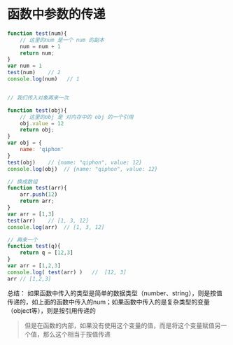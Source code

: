 # 函数中参数的传递

```js
function test(num){
    // 这里的num 是一个 num 的副本
    num = num + 1
    return num;
}
var num = 1
test(num)    // 2
console.log(num)   // 1


// 我们传入对象再来一次

function test(obj){
    // 这里的obj 是 对内存中的 obj 的一个引用
    obj.value = 12
    return obj;
}
var obj = {
    name: 'qiphon'
}
test(obj)    // {name: "qiphon", value: 12}
console.log(obj)  // {name: "qiphon", value: 12}

// 换成数组
function test(arr){
    arr.push(12)
    return arr;
}
var arr = [1,3]
test(arr)    // [1, 3, 12]
console.log(arr)  // [1, 3, 12]

// 再来一个 
function test(q){
    return q = [12,3]
}
var arr = [1,2,3]
console.log( test(arr) )   //  [12, 3]
arr // [1,2,3]


```

总结： 如果函数中传入的类型是简单的数据类型（number、string），则是按值传递的，如上面的函数中传入的num；如果函数中传入的是复杂类型的变量（object等），则是按引用传递的

> 但是在函数的内部，如果没有使用这个变量的值，而是将这个变量赋值另一个值，那么这个相当于按值传递